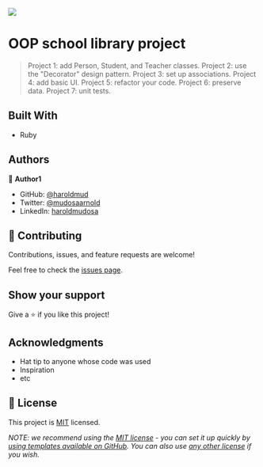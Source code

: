 ![](https://img.shields.io/badge/Microverse-blueviolet)

# OOP school library project

> Project 1: add Person, Student, and Teacher classes.
> Project 2: use the "Decorator" design pattern.
> Project 3: set up associations.
> Project 4: add basic UI.
> Project 5: refactor your code.
> Project 6: preserve data.
> Project 7: unit tests.


## Built With

- Ruby


## Authors

👤 **Author1**

- GitHub: [@haroldmud](https://github.com/haroldmud)
- Twitter: [@mudosaarnold](https://twitter.com/mudosaarnold)
- LinkedIn: [haroldmudosa](https://linkedin.com/in/haroldmusosa)

## 🤝 Contributing

Contributions, issues, and feature requests are welcome!

Feel free to check the [issues page](../../issues/).

## Show your support

Give a ⭐️ if you like this project!

## Acknowledgments

- Hat tip to anyone whose code was used
- Inspiration
- etc

## 📝 License

This project is [MIT](./LICENSE) licensed.

_NOTE: we recommend using the [MIT license](https://choosealicense.com/licenses/mit/) - you can set it up quickly by [using templates available on GitHub](https://docs.github.com/en/communities/setting-up-your-project-for-healthy-contributions/adding-a-license-to-a-repository). You can also use [any other license](https://choosealicense.com/licenses/) if you wish._
